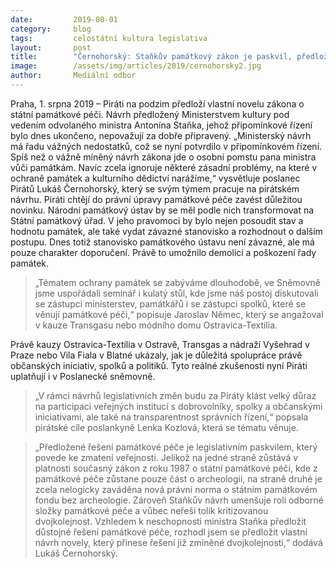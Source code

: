 ```yaml
---
date:         2019-08-01
category:     blog
tags:         celostátní kultura legislativa
layout:       post
title:        "Černohorský: Staňkův památkový zákon je paskvil, předložíme vlastní novelu"
image:        /assets/img/articles/2019/cernohorsky2.jpg
author:       Mediální odbor
---
```



Praha, 1. srpna 2019 – Piráti na podzim předloží vlastní novelu zákona o státní památkové péči. Návrh předložený Ministerstvem kultury pod vedením odvolaného ministra Antonína Staňka, jehož připomínkové řízení bylo dnes ukončeno, nepovažují za dobře připravený. „Ministerský návrh má řadu vážných nedostatků, což se nyní potvrdilo v připomínkovém řízení. Spíš než o vážně míněný návrh zákona jde o osobní pomstu pana ministra vůči památkám. Navíc zcela ignoruje některé zásadní problémy, na které v ochraně památek a kulturního dědictví narážíme,“ vysvětluje poslanec Pirátů Lukáš Černohorský, který se svým týmem pracuje na pirátském návrhu. Piráti chtějí do právní úpravy památkové péče zavést důležitou novinku. Národní památkový ústav by se měl podle nich transformovat na Státní památkový úřad. V jeho pravomoci by bylo nejen posoudit stav a hodnotu památek, ale také vydat závazné stanovisko a rozhodnout o dalším postupu. Dnes totiž stanovisko památkového ústavu není závazné, ale má pouze charakter doporučení. Právě to umožnilo demolici a poškození řady památek.

> „Tématem ochrany památek se zabýváme dlouhodobě, ve Sněmovně jsme uspořádali seminář i kulatý stůl, kde jsme náš postoj diskutovali se zástupci ministerstev, památkářů i se zástupci spolků, které se věnují památkové péči,“ popisuje Jaroslav Němec, který se angažoval v kauze Transgasu nebo módního domu Ostravica-Textilia.

Právě kauzy Ostravica-Textilia v Ostravě, Transgas a nádraží Vyšehrad v Praze nebo Vila Fiala v Blatné ukázaly, jak je důležitá spolupráce právě občanských iniciativ, spolků a politiků. Tyto reálné zkušenosti nyní Piráti uplatňují i v Poslanecké sněmovně.

> „V rámci návrhů legislativních změn budu za Piráty klást velký důraz na participaci veřejných institucí s dobrovolníky, spolky a občanskými iniciativami, ale také na transparentnost správních řízení,“ popsala pirátské cíle poslankyně Lenka Kozlová, která se tématu věnuje.

> „Předložené řešení památkové péče je legislativním paskvilem, který povede ke zmatení veřejnosti. Jelikož na jedné straně zůstává v platnosti současný zákon z roku 1987 o státní památkové péči, kde z památkové péče zůstane pouze část o archeologii, na straně druhé je zcela nelogicky zaváděna nová právní norma o státním památkovém fondu bez archeologie. Zároveň Staňkův návrh umenšuje roli odborné složky památkové péče a vůbec neřeší tolik kritizovanou dvojkolejnost. Vzhledem k neschopnosti ministra Staňka předložit důstojné řešení památkové péče, rozhodl jsem se předložit vlastní návrh novely, který přinese řešení již zmíněné dvojkolejnosti,“ dodává Lukáš Černohorský. 
